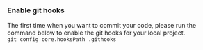 

### Enable git hooks
The first time when you want to commit your code, please run the command below to enable the git hooks for your local project.  
`
git config core.hooksPath .githooks
`



